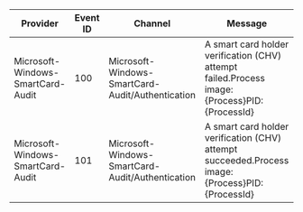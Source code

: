 Provider                           |  Event ID  |  Channel                                           |  Message
-----------------------------------|------------|----------------------------------------------------|---------------------------------------------------------------------------------------------------
Microsoft-Windows-SmartCard-Audit  |  100       |  Microsoft-Windows-SmartCard-Audit/Authentication  |  A smart card holder verification (CHV) attempt failed.Process image: {Process}PID: {ProcessId}
Microsoft-Windows-SmartCard-Audit  |  101       |  Microsoft-Windows-SmartCard-Audit/Authentication  |  A smart card holder verification (CHV) attempt succeeded.Process image: {Process}PID: {ProcessId}